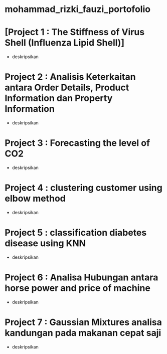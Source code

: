 # mohammad_rizki_fauzi_portofolio
# [Project 1 : The Stiffness of Virus Shell (Influenza Lipid Shell)]
* deskripsikan
# Project 2 : Analisis Keterkaitan antara Order Details, Product Information dan Property Information
* deskripsikan
# Project 3 : Forecasting the level of CO2
* deskripsikan
# Project 4 : clustering customer using elbow method
* deskripsikan
# Project 5 : classification diabetes disease using KNN
* deskripsikan
# Project 6 : Analisa Hubungan antara horse power and price of machine
* deskripsikan
# Project 7 : Gaussian Mixtures analisa kandungan pada makanan cepat saji
* deskripsikan
